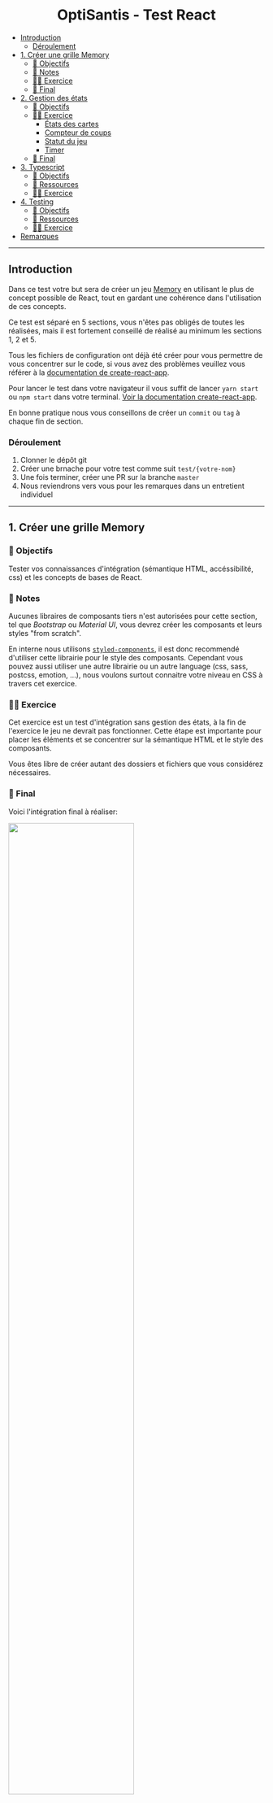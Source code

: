 <h1 align="center">OptiSantis - Test React</h1>

- [Introduction](#introduction)
  - [Déroulement](#déroulement)
- [1. Créer une grille Memory](#1-créer-une-grille-memory)
  - [🎯 Objectifs](#-objectifs)
  - [📝 Notes](#-notes)
  - [👨‍💻 Exercice](#-exercice)
  - [🎉 Final](#-final)
- [2. Gestion des états](#2-gestion-des-états)
  - [🎯 Objectifs](#-objectifs-1)
  - [👨‍💻 Exercice](#-exercice-1)
    - [États des cartes](#états-des-cartes)
    - [Compteur de coups](#compteur-de-coups)
    - [Statut du jeu](#statut-du-jeu)
    - [Timer](#timer)
  - [🎉 Final](#-final-1)
- [3. Typescript](#3-typescript)
  - [🎯 Objectifs](#-objectifs-2)
  - [🔗 Ressources](#-ressources)
  - [👨‍💻 Exercice](#-exercice-2)
- [4. Testing](#4-testing)
  - [🎯 Objectifs](#-objectifs-3)
  - [🔗 Ressources](#-ressources-1)
  - [👨‍💻 Exercice](#-exercice-3)
- [Remarques](#remarques)

---

## Introduction

Dans ce test votre but sera de créer un jeu [Memory](https://fr.wikipedia.org/wiki/Memory_(jeu)) en utilisant le plus de concept possible de React, tout en gardant une cohérence dans l'utilisation de ces concepts. 

Ce test est séparé en 5 sections, vous n'êtes pas obligés de toutes les réalisées, mais il est fortement conseillé de réalisé au minimum les sections 1, 2 et 5.

Tous les fichiers de configuration ont déjà été créer pour vous permettre de vous concentrer sur le code, si vous avez des problèmes veuillez vous référer à la [documentation de create-react-app](https://create-react-app.dev/docs/troubleshooting).

Pour lancer le test dans votre navigateur il vous suffit de lancer `yarn start` ou `npm start` dans votre terminal. [Voir la documentation create-react-app](https://create-react-app.dev/docs/getting-started).

En bonne pratique nous vous conseillons de créer un `commit` ou `tag` à chaque fin de section.

### Déroulement

1. Clonner le dépôt git
2. Créer une brnache pour votre test comme suit `test/{votre-nom}`
3. Une fois terminer, créer une PR sur la branche `master`
4. Nous reviendrons vers vous pour les remarques dans un entretient individuel

---

## 1. Créer une grille Memory

### 🎯 Objectifs

Tester vos connaissances d'intégration (sémantique HTML, accéssibilité, css) et les concepts de bases de React.

### 📝 Notes

Aucunes libraires de composants tiers n'est autorisées pour cette section, tel que _Bootstrap_ ou _Material UI_, vous devrez créer les composants et leurs styles "from scratch".

En interne nous utilisons [`styled-components`](https://styled-components.com), il est donc recommendé d'utiliser cette librairie pour le style des composants. Cependant vous pouvez aussi utiliser une autre librairie ou un autre language (css, sass, postcss, emotion, ...), nous voulons surtout connaitre votre niveau en CSS à travers cet exercice.

### 👨‍💻 Exercice

Cet exercice est un test d'intégration sans gestion des états, à la fin de l'exercice le jeu ne devrait pas fonctionner. Cette étape est importante pour placer les éléments et se concentrer sur la sémantique HTML et le style des composants.

Vous êtes libre de créer autant des dossiers et fichiers que vous considérez nécessaires.

### 🎉 Final

Voici l'intégration final à réaliser:

<img src=".docs/01/final.png" width="70%" />


---

## 2. Gestion des états

### 🎯 Objectifs

Tester vos connaissances sur les concepts d'états (`state`) d'un composant. Avec l'utilisation d'outils tels que les [`Context`](https://reactjs.org/docs/context.html), [`hooks`](https://reactjs.org/docs/hooks-intro.html) ou même [`Redux`](https://redux.js.org/).

### 👨‍💻 Exercice

#### États des cartes

Les cartes ont _trois_ états :

- `idle`: La carte n'as pas été cliqué, un background unie blanc est visible.
  
  <img src="./.docs/components/card-idle.png" width="100px" />
  
- `active`: La carte a été cliqué, on affiche l'image du fruit.
  
  <img src="./.docs/components/card-active.png" width="100px" />
  
- `found`: La carte et sa paire ou été trouvé, il n'est plus possible de cliquer sur la carte.
  
  <img src="./.docs/components/card-found.png" width="100px" />

#### Compteur de coups

Lorsque **deux** cartes sont retournés le compteur de coups doit augmenté de `1`.

<img src="./.docs/components/moves.png" width="200px" />

#### Statut du jeu

_Trois_ états du jeu sont disponible:

- `new`: tous les états sont réinitialisés, le timer doit afficher: `00:00`, le compteur de coups: `0` et toutes les cartes doivent être `idle`.
  
  Au clique du bouton `réinitialiser`, l'état  du jeu doit passer à `new`.

- `running`: le timer doit être lancé, les coups doivent être comptabilisés.
  
  Au clique d'une carte `idle`, l'état  du jeu doit passer à `running`.

- `finish`: le timer est arrété et les coups sur les cartes ne sont plus comptabilisés.

  Lorsque toutes les cartes ont un état `found`, l'état  du jeu doit passer à `finish`.

#### Timer

Le timer commence lorsque l'on clique sur une carte `idle` et que l'état du jeu est `new`.
Il s'arrête une fois que l'état du jeu est à `finish`.

<img src="./.docs/components/timer.png" width="130px" />

### 🎉 Final

Voici un exemple de jeu en cours:

<img src=".docs/02/final.png" width="70%" />

---

## 3. Typescript

### 🎯 Objectifs

Cet exercice nous permet de connaitre votre niveau sur Typescript.

### 🔗 Ressources

- https://www.typescriptlang.org/
- https://create-react-app.dev/docs/adding-typescript/

### 👨‍💻 Exercice

Vous devez installer typescript, soit manuellement, soit grâce à [create-react-app](https://create-react-app.dev/docs/adding-typescript/).

Une fois typescript installé, vous devez modifier vos fichiers en `.ts` ou `.tsx`, pour ensuite créer et utiliser les types dans vos composants.

> 🚨 Il est possible que la version de typescript installé localement, rentre en conflit avec celle installé sur votre IDE par défaut;
>
> Sur vscode par exemple il vous faudra changer la version pour utiliser celle de votre `workspace`. Pour ce faire il faut aller dans un fichier `.ts` ou `.tsx`, ensuite faire la combinaise clavier `cmd`+`shfit`+`p`, puis taper `TypeScript: Select TypeScript Version...`, et enfin sélectionner la version `Workspace` ou une version supérieure à `4.1.x`.

L'exercice est considéré comme réalisé, une fois qu'il n'y a plus d'erreur typescript sur votre IDE et/ou lors de la compilation de développement.

---

## 4. Testing

### 🎯 Objectifs

Cet exercice nous permet de connaitre votre niveau sur les tests unitaires.

### 🔗 Ressources

- [CRA - Running Tests](https://create-react-app.dev/docs/running-tests)
- [Jest](https://jestjs.io/)
- [Testing Library](https://testing-library.com/docs/)

### 👨‍💻 Exercice

Vous devez créer au moins un test pour un composant, de préférence le composant principal de votre application.

Si vous n'avez jamais créé ou utilisé de tests, nous vous recommendons de regarder [la documentation de create-react-app](https://create-react-app.dev/docs/running-tests).

Pour lancer un test il suffit de lancer `yarn test` dans votre terminal.

---

## Remarques

Cette section n'est pas un exercice, si vous avez des remarques sur le tests ou sur le code que vous avez écris, nous vous recommandons de les ajouter lors de votre pull request.

Si vous n'avez pas eu le temps de faire toutes les sections ou juste en parties, nous vous conseillons d'ajouter quelques lignes pour nous expliquer pourquoi.

En espérant que l'exercice vous aura plut, avec un peu de chance appris de nouveaux concepts.
